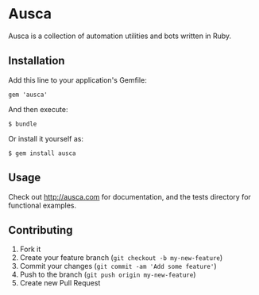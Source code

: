 # Ausca

Ausca is a collection of automation utilities and bots written in Ruby.

## Installation

Add this line to your application's Gemfile:

    gem 'ausca'

And then execute:

    $ bundle

Or install it yourself as:

    $ gem install ausca

## Usage

Check out http://ausca.com for documentation, and the tests directory for functional examples.

## Contributing

1. Fork it
2. Create your feature branch (`git checkout -b my-new-feature`)
3. Commit your changes (`git commit -am 'Add some feature'`)
4. Push to the branch (`git push origin my-new-feature`)
5. Create new Pull Request
